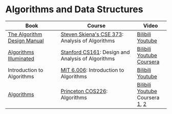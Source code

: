 <!DOCTYPE html>

<html lang="en">
    <body>
        <h1 id="algorithms">Algorithms and Data Structures</h1>
        <table class="centered">
            <thead>
                <tr>
                    <th>Book</th>
                    <th>Course</th>
                    <th>Video</th>
                </tr>
            </thead>
            <tbody>
                <tr>
                    <td>
                        <a href="https://www3.cs.stonybrook.edu/~skiena/373/Course/" target="_blank" class="recommend">The Algorithm Design Manual</a>
                    </td>
                    <td>
                        <a href="https://www3.cs.stonybrook.edu/~skiena/373/" target="_blank" class="recommend">Steven Skiena's CSE 373</a>: Analysis of Algorithms
                    </td>
                    <td>
                        <a href="https://www.bilibili.com/video/BV1sa411w7qw/?share_source=copy_web&vd_source=bf4fe3323c05e39053acae4ea726b03a" target="_blank">Bilibili</a><br>
                        <a href="https://www.youtube.com/playlist?list=PLOtl7M3yp-DX6ic0HGT0PUX_wiNmkWkXx" target="_blank">Youtube</a>
                    </td>
                </tr>
                <tr>
                    <td>
                        <a href="http://algorithmsilluminated.org/" target="_blank">Algorithms Illuminated</a>
                    </td>
                    <td>
                        <a href="http://timroughgarden.org/videos.html" target="_blank">Stanford CS161</a>: Design and Analysis of Algorithms
                    </td>
                    <td>
                        <a href="https://www.bilibili.com/video/BV1Rx4y1U7sZ/?share_source=copy_web&vd_source=bf4fe3323c05e39053acae4ea726b03a" target="_blank">Bilibili</a><br>
                        <a href="https://youtube.com/playlist?list=PLEAYkSg4uSQ37A6_NrUnTHEKp6EkAxTMa&si=WU1CM4Lkf0TMcdUt" target="_blank">Youtube</a><br>
                        <a href="https://www.coursera.org/specializations/algorithms" target="_blank">Coursera</a>
                    </td>
                </tr>
                <tr>
                    <td>Introduction to Algorithms</td>
                    <td>
                        <a href="https://ocw.mit.edu/courses/6-006-introduction-to-algorithms-spring-2020/" target="_blank">MIT 6.006</a>: Introduction to Algorithms
                    </td>
                    <td>
                        <a href="https://www.bilibili.com/video/BV1mw4m1k7tN/?share_source=copy_web&vd_source=bf4fe3323c05e39053acae4ea726b03a" target="_blank">Bilibili</a><br>
                        <a href="https://www.youtube.com/playlist?list=PLUl4u3cNGP63EdVPNLG3ToM6LaEUuStEY" target="_blank">Youtube</a>
                    </td>
                </tr>
                <tr>
                    <td>
                        <a href="https://algs4.cs.princeton.edu/home/" target="_blank" class="recommend">Algorithms</a>
                    </td>
                    <td>
                        <a href="https://algs4.cs.princeton.edu/home/" target="_blank" class="recommend">Princeton COS226</a>: Algorithms
                    </td>
                    <td>
                        <a href="https://www.bilibili.com/video/BV1WA4m1N7v2/?share_source=copy_web&vd_source=bf4fe3323c05e39053acae4ea726b03a" target="_blank">Bilibili</a><br>
                        <a href="https://youtube.com/playlist?list=PLRdD1c6QbAqJn0606RlOR6T3yUqFWKwmX&si=TnCfaj9hJXQ9391x" target="_blank">Youtube</a><br>
                        Coursera 
                        <a href="https://www.coursera.org/learn/algorithms-part1" target="_blank">1</a>, 
                        <a href="https://www.coursera.org/learn/algorithms-part2" target="_blank">2</a>
                    </td>
                </tr>
            </tbody>
        </table>
    </body>
</html>